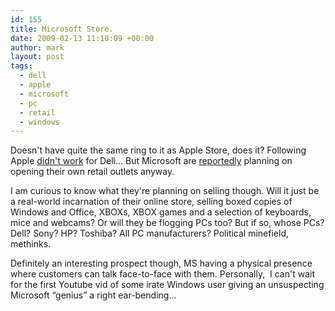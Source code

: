 ```yaml
---
id: 155
title: Microsoft Store.
date: 2009-02-13 11:10:09 +00:00
author: mark
layout: post
tags:
  - dell
  - apple
  - microsoft
  - pc
  - retail
  - windows
---
```

Doesn't have quite the same ring to it as Apple Store, does it? Following Apple [didn't work](http://www.channelregister.co.uk/2008/01/31/dell_abandonds_us_kiosks/) for Dell&#8230; But Microsoft are [reportedly](http://www.theregister.co.uk/2009/02/13/microsoft_retail_store/) planning on opening their own retail outlets anyway.

I am curious to know what they're planning on selling though. Will it just be a real-world incarnation of their online store, selling boxed copies of Windows and Office, XBOXs, XBOX games and a selection of keyboards, mice and webcams? Or will they be flogging PCs too? But if so, whose PCs? Dell? Sony? HP? Toshiba? All PC manufacturers? Political minefield, methinks.

Definitely an interesting prospect though, MS having a physical presence where customers can talk face-to-face with them. Personally,  I can't wait for the first Youtube vid of some irate Windows user giving an unsuspecting Microsoft &#8220;genius&#8221; a right ear-bending&#8230;
